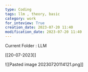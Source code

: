 ```yaml
---
type: Coding  
tags: llm , theory, basic
category: work
for_inteview: True
creation_date: 2023-07-20 11:40
modification_date: 2023-07-20 11:40
---
```


  
Current Folder : LLM




[[20-07-2023]]

![[Pasted image 20230720114121.png]]

